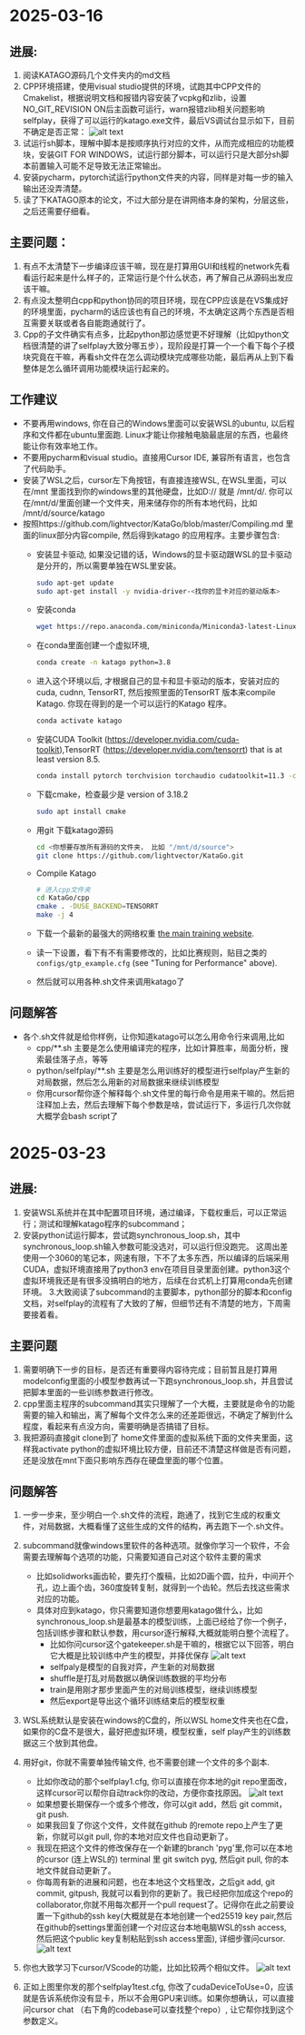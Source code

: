 # 2025-03-16

## 进展:
1.	阅读KATAGO源码几个文件夹内的md文档
2.	CPP环境搭建，使用visual studio提供的环境，试跑其中CPP文件的Cmakelist，根据说明文档和报错内容安装了vcpkg和zlib，设置NO_GIT_REVISION ON后主函数可运行，warn报错zlib相关问题影响selfplay，获得了可以运行的katago.exe文件，最后VS调试台显示如下，目前不确定是否正常：
![alt text](20250316-1.png)
3.	试运行sh脚本，理解中脚本是按顺序执行对应的文件，从而完成相应的功能模块，安装GIT FOR WINDOWS，试运行部分脚本，可以运行只是大部分sh脚本前置输入可能不足导致无法正常输出。
4.	安装pycharm，pytorch试运行python文件夹的内容，同样是对每一步的输入输出还没弄清楚。
5.	读了下KATAGO原本的论文，不过大部分是在讲网络本身的架构，分层这些，之后还需要仔细看。

## 主要问题：
1.	有点不太清楚下一步编译应该干嘛，现在是打算用GUI和线程的network先看看运行起来是什么样子的，正常运行是个什么状态，再了解自己从源码出发应该干嘛。
2.	有点没太整明白cpp和python协同的项目环境，现在CPP应该是在VS集成好的环境里面，pycharm的话应该也有自己的环境，不太确定这两个东西是否相互需要关联或者各自能跑通就行了。
3.	Cpp的子文件确实有点多，比起python那边感觉更不好理解（比如python文档很清楚的讲了selfplay大致分哪五步），现阶段是打算一个一个看下每个子模块究竟在干嘛，再看sh文件在怎么调动模块完成哪些功能，最后再从上到下看整体是怎么循环调用功能模块运行起来的。


## 工作建议
-	不要再用windows, 你在自己的Windows里面可以安装WSL的ubuntu, 以后程序和文件都在ubuntu里面跑. Linux才能让你接触电脑最底层的东西，也最终能让你有效率地工作。
-	不要用pycharm和visual studio。直接用Cursor IDE, 兼容所有语言，也包含了代码助手。 
-	安装了WSL之后，cursor左下角按钮，有直接连接WSL, 在WSL里面，可以在/mnt 里面找到你的windows里的其他硬盘，比如D:// 就是 /mnt/d/. 你可以在/mnt/d/里面创建一个文件夹，用来储存你的所有本地代码，比如 /mnt/d/source/katago
-	按照https://github.com/lightvector/KataGo/blob/master/Compiling.md 里面的linux部分内容compile, 然后得到katago 的应用程序。主要步骤包含:
    - 安装显卡驱动, 如果没记错的话，Windows的显卡驱动跟WSL的显卡驱动是分开的，所以需要单独在WSL里安装。
        ```bash
        sudo apt-get update
        sudo apt-get install -y nvidia-driver-<找你的显卡对应的驱动版本>
        ```
    - 安装conda
        ```bash
        wget https://repo.anaconda.com/miniconda/Miniconda3-latest-Linux-x86_64.sh
        ```
    - 在conda里面创建一个虚拟环境,
        ```bash
        conda create -n katago python=3.8
        ```
    - 进入这个环境以后, 才根据自己的显卡和显卡驱动的版本，安装对应的cuda, cudnn, TensorRT, 然后按照里面的TensorRT 版本来compile Katago. 你现在得到的是一个可以运行的Katago 程序。
        ```bash
        conda activate katago
        ```
    - 安装CUDA Toolkit (https://developer.nvidia.com/cuda-toolkit),TensorRT (https://developer.nvidia.com/tensorrt) that is at least version 8.5.
        ```bash
        conda install pytorch torchvision torchaudio cudatoolkit=11.3 -c pytorch
        ```
    - 下载cmake，检查最少是 version of 3.18.2

        ```bash
        sudo apt install cmake
        ```
    - 用git 下载katago源码
        ```bash
        cd <你想要存放所有源码的文件夹， 比如 "/mnt/d/source">
        git clone https://github.com/lightvector/KataGo.git
        ```
    - Compile Katago
        ```bash
        # 进入cpp文件夹
        cd KataGo/cpp
        cmake . -DUSE_BACKEND=TENSORRT
        make -j 4
        ```
    - 下载一个最新的最强大的网络权重 [the main training website](https://katagotraining.org/).
    - 读一下设置，看下有不有需要修改的，比如比赛规则，贴目之类的 `configs/gtp_example.cfg` (see "Tuning for Performance" above).
    - 然后就可以用各种.sh文件来调用katago了
 
## 问题解答
-   各个.sh文件就是给你样例，让你知道katago可以怎么用命令行来调用,比如 
    - cpp/**.sh 主要是怎么使用编译完的程序，比如计算胜率，局面分析，搜索最佳落子点，等等
    - python/selfplay/**.sh 主要是怎么用训练好的模型进行selfplay产生新的对局数据，然后怎么用新的对局数据来继续训练模型
    - 你用cursor帮你逐个解释每个.sh文件里的每行命令是用来干嘛的。然后把注释加上去，然后去理解下每个参数是啥，尝试运行下，多运行几次你就大概学会bash script了

# 2025-03-23

## 进展:
1. 安装WSL系统并在其中配置项目环境，通过编译，下载权重后，可以正常运行；测试和理解katago程序的subcommand；
2. 安装python试运行脚本，尝试跑synchronous_loop.sh，其中synchronous_loop.sh输入参数可能没选对，可以运行但没跑完。
这周出差使用一个3060的笔记本，网速有限，下不了太多东西，所以编译的后端采用CUDA，虚拟环境直接用了python3 env在项目目录里面创建。python3这个虚拟环境我还是有很多没搞明白的地方，后续在台式机上打算用conda先创建环境。
3.大致阅读了subcommand的主要脚本，python部分的脚本和config文档，对selfplay的流程有了大致的了解，但细节还有不清楚的地方，下周需要接着看。

## 主要问题
1. 需要明确下一步的目标，是否还有重要得内容待完成；目前暂且是打算用modelconfig里面的小模型参数再试一下跑synchronous_loop.sh，并且尝试把脚本里面的一些训练参数进行修改。
2. cpp里面主程序的subcommand其实只理解了一个大概，主要就是命令的功能需要的输入和输出，离了解每个文件怎么来的还差距很远，不确定了解到什么程度，看起来有点没方向，需要明确是否搞错了目标。
3. 我把源码直接git clone到了 home文件里面的虚拟系统下面的文件夹里面，这样我activate python的虚拟环境比较方便，目前还不清楚这样做是否有问题，还是没放在mnt下面只影响东西存在硬盘里面的哪个位置。

## 问题解答
1. 一步一步来，至少明白一个.sh文件的流程，跑通了，找到它生成的权重文件，对局数据，大概看懂了这些生成的文件的结构，再去跑下一个.sh文件。
2. subcommand就像windows里软件的各种选项。就像你学习一个软件，不会需要去理解每个选项的功能，只需要知道自己对这个软件主要的需求
    - 比如solidworks画齿轮，要先打个腹稿，比如2D画个圆，拉升，中间开个孔，边上画个齿，360度旋转复制，就得到一个齿轮。然后去找这些需求对应的功能。
    - 具体对应到katago，你只需要知道你想要用katago做什么，比如synchronous_loop.sh是最基本的模型训练，上面已经给了你一个例子，包括训练步骤和默认参数，用cursor逐行解释,大概就能明白整个流程了。
        - 比如你问cursor这个gatekeeper.sh是干嘛的，根据它以下回答，明白它大概是比较训练中产生的模型，并择优保存
        ![alt text](20250326-1.png)
        - selfpaly是模型的自我对弈，产生新的对局数据
        - shuffle是打乱对局数据以确保训练数据的平均分布
        - train是用刚才那步里面产生的对局训练模型，继续训练模型
        - 然后export是导出这个循环训练结束后的模型权重
3. WSL系统默认是安装在windows的C盘的，所以WSL home文件夹也在C盘， 如果你的C盘不是很大，最好把虚拟环境，模型权重，self play产生的训练数据这三个放到其他盘。
4. 用好git，你就不需要单独传输文件, 也不需要创建一个文件的多个副本.
    - 比如你改动的那个selfplay1.cfg, 你可以直接在你本地的git repo里面改，这样cursor可以帮你自动track你的改动，方便你查找原因。
    ![alt text](20250326-3.png)
    - 如果想要长期保存一个或多个修改，你可以git add，然后 git commit， git push. 
    - 如果我回复了你这个文件，文件就在github 的remote repo上产生了更新，你就可以git pull, 你的本地对应文件也自动更新了。
    - 我现在把这个文件的修改保存在一个新建的branch 'pyg'里,你可以在本地的cursor (连上WSL的) terminal 里 git switch pyg, 然后git pull, 你的本地文件就自动更新了。
    - 你每周有新的进展和问题，也在本地这个文档里改，之后git add, git commit, gitpush, 我就可以看到你的更新了。我已经把你加成这个repo的collaborator,你就不用每次都开一个pull request了。记得你在此之前要设置一下github的ssh key(大概就是在本地创建一个ed25519 key pair,然后在github的settings里面创建一个对应这台本地电脑WSL的ssh access, 然后把这个public key复制粘贴到ssh access里面), 详细步骤问cursor.
    ![alt text](20250326-4.png)

5. 你也大致学习下cursor/VScode的功能，比如比较两个相似文件。 
    ![alt text](20250326-2.png)
6. 正如上图里你发的那个selfplay1test.cfg, 你改了cudaDeviceToUse=0，应该就是告诉系统你没有显卡，所以不会用GPU来训练。如果你想确认，可以直接问cursor chat （右下角的codebase可以查找整个repo）, 让它帮你找到这个参数定义。

